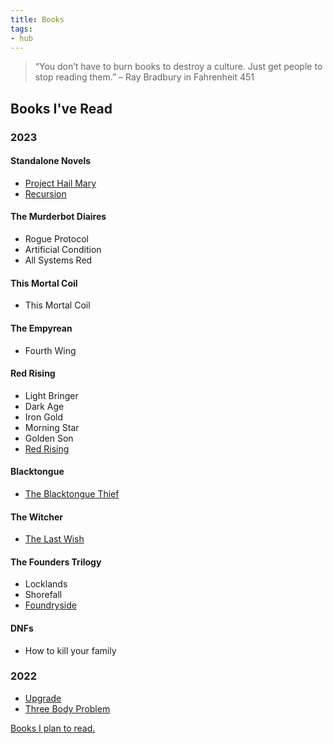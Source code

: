```yaml
---
title: Books
tags:
- hub
---
```


> “You don’t have to burn books to destroy a culture. Just get people to stop reading them.” – Ray Bradbury in Fahrenheit 451

## Books I've Read

### 2023

#### Standalone Novels

- [Project Hail Mary](hyqv-book-project-hail-mary.md)
- [Recursion](5zru-book-recursion.md)

#### The Murderbot Diaires

- Rogue Protocol
- Artificial Condition
- All Systems Red

#### This Mortal Coil

- This Mortal Coil

#### The Empyrean

- Fourth Wing

#### Red Rising

- Light Bringer
- Dark Age
- Iron Gold
- Morning Star
- Golden Son
- [Red Rising](jhb5-book-red-rising.md)

#### Blacktongue

- [The Blacktongue Thief](92vv-book-the-blacktongue-thief.md)

#### The Witcher

- [The Last Wish](2vjy-book-the-last-wish.md)

#### The Founders Trilogy

- Locklands
- Shorefall
- [Foundryside](4x3x-book-foundryside.md)

#### DNFs

- How to kill your family

### 2022

- [Upgrade](6lcm-book-upgrade.md)
- [Three Body Problem](74u3-book-three-body-problem.md)

[Books I plan to read.](https://www.goodreads.com/review/list/161626394-daylin-morgan?shelf=to-read)
